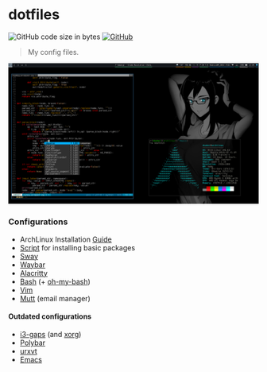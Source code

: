 # dotfiles
![GitHub code size in bytes](https://img.shields.io/github/languages/code-size/dsuhoi/dotfiles)
[![GitHub](https://img.shields.io/github/license/dsuhoi/dotfiles)](https://github.com/dsuhoi/dotfiles/blob/master/LICENSE)

> My config files.
>
![image](doc/images/desktop.png)

### Configurations
- ArchLinux Installation [Guide](doc/guides/arch_install.md)
- [Script](doc/guides/install.sh) for installing basic packages
- [Sway](configs/sway/config)
- [Waybar](configs/waybar/)
- [Alacritty](configs/alacritty/alacritty.yml)
- [Bash](configs/bash/.bashrc) (+ [oh-my-bash](https://github.com/ohmybash/oh-my-bash))
- [Vim](configs/vim/)
- [Mutt](configs/mutt/) (email manager)

#### Outdated configurations
- [i3-gaps](legacy/i3/config) (and [xorg](configs/bash/.xinitrc))
- [Polybar](legacy/polybar/)
- [urxvt](legacy/urxvt/.Xdefaults)
- [Emacs](legacy/emacs/.emacs)

